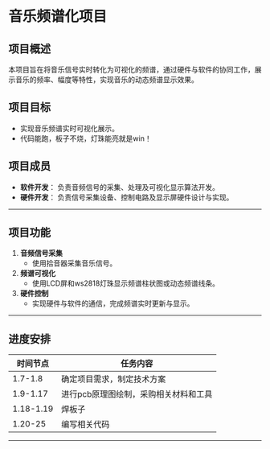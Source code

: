 # 音乐频谱化项目

## 项目概述  
本项目旨在将音乐信号实时转化为可视化的频谱，通过硬件与软件的协同工作，展示音乐的频率、幅度等特性，实现音乐的动态频谱显示效果。

## 项目目标  
- 实现音乐频谱实时可视化展示。  
- 代码能跑，板子不烧，灯珠能亮就是win！

## 项目成员  
- **软件开发**：
  负责音频信号的采集、处理及可视化显示算法开发。  
- **硬件开发**： 
  负责信号采集设备、控制电路及显示屏硬件设计与实现。  

---

## 项目功能  
1. **音频信号采集**  
   - 使用拾音器采集音乐信号。   
2. **频谱可视化**  
   - 使用LCD屏和ws2818灯珠显示频谱柱状图或动态频谱线条。  
3. **硬件控制**  
   - 实现硬件与软件的通信，完成频谱实时更新与显示。  

---

## 进度安排  

| 时间节点     | 任务内容                                               |
|--------------|-------------------------------------------------------|
| 1.7-1.8      | 确定项目需求，制定技术方案                              |
| 1.9-1.17     |进行pcb原理图绘制，采购相关材料和工具                     |
| 1.18-1.19    | 焊板子                                                 |
|1.20-25       |编写相关代码
---
